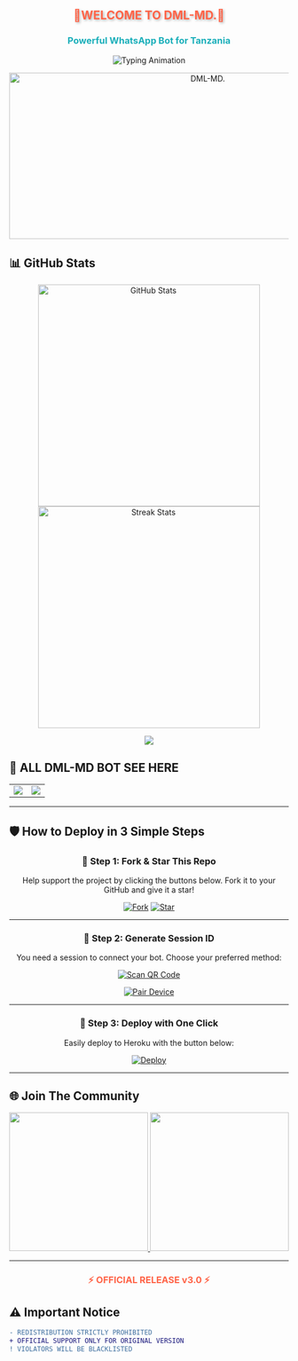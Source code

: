 
<h2 align="center" style="color: #FF6347; text-shadow: 2px 2px 4px rgba(0,0,0,0.3); animation: glow 2s infinite alternate;">🔰WELCOME TO DML-MD.🔰</h2>
<h3 align="center" style="color: #1BAFBA; font-weight: bold;">Powerful WhatsApp Bot for Tanzania</h3>

<p align="center">
  <img src="https://readme-typing-svg.herokuapp.com?font=Fira+Code&weight=600&size=26&duration=3000&pause=1000&color=FF6347&center=true&width=900&height=100&lines=HELLO+WORLD!+👋;MEET+DML-MD+🤖;ADVANCED+WHATSAPP+BOT+EXPERIENCE+⚡;MADE+WITH+PASSION+BY+DML+💻;OFFICIALLY+TANZANIAN+BOT+🎉" alt="Typing Animation">
</p>

<p align="center">
  <img alt="DML-MD." width="700" height="300" src="https://files.catbox.moe/vcdwmp.jpg">
</p>

## 📊 GitHub Stats
<p align="center">
  <a href="https://github.com/MLILA17/DML-MD.">
    <img src="https://github-readme-stats.vercel.app/api?username=MLILA17&show_icons=true&theme=radical&include_all_commits=true" alt="GitHub Stats" width="400">
    <img src="https://github-readme-streak-stats.herokuapp.com/?user=MLILA17&theme=dark&fire=FF6347&currStreakNum=1BAFBA" alt="Streak Stats" width="400">

  
  </a> 
</p>

<p align="center">
  <img src="https://komarev.com/ghpvc/?username=MLA17&label=VISITORS&style=flat-square&color=0002FF" />
</p>




## 📡 ALL DML-MD BOT SEE HERE

<div align="center">
  <table>
    <tr>
      <td><a href="https://dashboard.heroku.com/new?template=https://github.com/MLILA17/DML-MD" target="_blank"><img src="https://img.shields.io/badge/Heroku-430098?style=for-the-badge&logo=heroku&logoColor=white&labelColor=000000&color=00ffff"/></a></td>
      <td><a href="dml-bot-active.vercel.app" target="_blank"><img src="https://img.shields.io/badge/TalkDrove-6971FF?style=for-the-badge&logo=github&logoColor=white&labelColor=000000"/></a></td>
    </tr>
  </table>
</div>



---

## 🛡 How to Deploy in 3 Simple Steps

<div align="center">

### 🔹 Step 1: Fork & Star This Repo
Help support the project by clicking the buttons below. Fork it to your GitHub and give it a star!


[![Fork](https://img.shields.io/github/forks/MLILA17/ROCK-NET?label=Fork&style=for-the-badge&logo=git)](https://github.com/MLILA17/DML-MD/fork)
[![Star](https://img.shields.io/github/stars/MLILA17/DML-MD.?label=Star&style=for-the-badge&logo=github)](https://github.com/MLILA17/DML-MD/stargazers)


---

### 🔹 Step 2: Generate Session ID
You need a session to connect your bot. Choose your preferred method:

[![Scan QR Code](https://img.shields.io/badge/SCAN_QR-FF6347?style=for-the-badge&logo=qr-code&logoColor=white)](https://dml-md-sessions.onrender.com/wasiqr) 

[![Pair Device](https://img.shields.io/badge/GET_PAIR_CODE-1BAFBA?style=for-the-badge&logo=connectdevelop&logoColor=white)](https://dml-md-sessions.onrender.com)

---

### 🔹 Step 3: Deploy with One Click
Easily deploy to Heroku with the button below:

[![Deploy](https://img.shields.io/badge/DEPLOY_TO_HEROKU-430098?style=for-the-badge&logo=heroku&logoColor=white)](https://dashboard.heroku.com/new?template=https://github.com/MLILA17/DML-MD.)
</div>

---

## 🌐 Join The Community

<p align="center">
  <a href="https://chat.whatsapp.com/FunyTxSwaKI7E5Q4z8YGbS">
    <img src="https://img.shields.io/badge/JOIN_WHATSAPP_GROUP-25D366?style=for-the-badge&logo=whatsapp&logoColor=white" width="250">
  </a>
  <a href="https://whatsapp.com/channel/0029Vb2hoPpDZ4Lb3mSkVI3C">
    <img src="https://img.shields.io/badge/WHATSAPP_CHANNEL-075E54?style=for-the-badge&logo=whatsapp&logoColor=white" width="250">
  </a>
</p>

---

<h3 align="center" style="color: #FF6347; animation: pulse 1.5s infinite;">⚡ OFFICIAL RELEASE v3.0 ⚡</h3>

## ⚠️ Important Notice
```diff
- REDISTRIBUTION STRICTLY PROHIBITED
+ OFFICIAL SUPPORT ONLY FOR ORIGINAL VERSION
! VIOLATORS WILL BE BLACKLISTED
